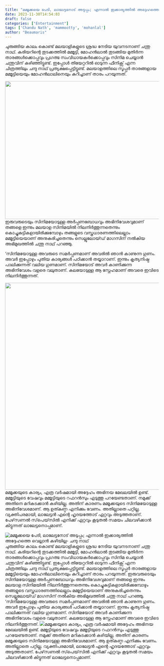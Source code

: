 ```yaml
---
title: "മമ്മൂക്കയെ പേടി, ലാലേട്ടനോട് അടുപ്പം; എന്നാൽ ഇക്കാര്യത്തിൽ അദ്ദേഹത്തെ വെല്ലാൻ കഴിയില്ല- ചന്ദു നാഥ്"
date: 2023-11-30T14:54:03
draft: false
categories: ["Entertainment"]
tags: ['Chandu Nath', 'mammootty', 'mohanlal']
author: "Beaumaris"
---
```


ചുരുങ്ങിയ കാലം കൊണ്ട് മലയാളികളുടെ ശ്രദ്ധ നേടിയ യുവനടനാണ് ചന്തു നാഥ്. കരിയറിന്റെ തുടക്കത്തിൽ മമ്മൂട്ടി, മോഹൻലാൽ തുടങ്ങിയ മുതിർന്ന താരങ്ങൾക്കൊപ്പവും പ്രഗത്ഭ സംവിധായകർക്കൊപ്പവും സിനിമ ചെയ്യാൻ ചന്തുവിന് കഴിഞ്ഞിട്ടുണ്ട്. ഇപ്പോൾ തിയേറ്ററിൽ ഓടുന്ന ഫീനിക്സ് എന്ന ചിത്രത്തിലും ചന്ദു നാഥ് പ്രത്യക്ഷപ്പെട്ടിട്ടുണ്ട്. മലയാളത്തിലെ സൂപ്പർ താരങ്ങളായ മമ്മൂട്ടിയെയും മോഹൻലാലിനെയും കുറിച്ചാണ് താരം പറയുന്നത്.

<img class="size-full wp-image-431871 aligncenter" src="https://cdn.boolokam.com/articles/2023/11/accaacc.webp" alt="" width="600" height="450" />ഇരുവരുടെയും സിനിമയോടുള്ള അർപ്പണബോധവും അഭിനിവേശവുമാണ് തങ്ങളെ ഇന്നും മലയാള സിനിമയിൽ നിലനിർത്തുന്നതെന്നും കൊച്ചുകുട്ടികളായിരിക്കുമ്പോഴും തങ്ങളുടെ വസ്ത്രധാരണത്തിലെല്ലാം മമ്മൂട്ടിയെയാണ് അനുകരിച്ചതെന്നും
സെല്ലുലോയ്ഡ് മാഗസിന് നൽകിയ അഭിമുഖത്തിൽ ചന്തു നാഥ് പറഞ്ഞു.

‘സിനിമയോടുള്ള അവരുടെ സമർപ്പണമാണ് അവരിൽ ഞാൻ കാണുന്ന ഗുണം. അവർ ഇപ്പോഴും പുതിയ കാര്യങ്ങൾ പഠിക്കാൻ തയ്യാറാണ്. ഇന്നും കൃത്യനിഷ്ഠ പാലിക്കുന്നത് വലിയ ഗുണമാണ്. സിനിമയോട് അവർ കാണിക്കുന്ന അഭിനിവേശം വളരെ വലുതാണ്. കലയോടുള്ള ആ സ്നേഹമാണ് അവരെ ഇവിടെ നിലനിർത്തുന്നത്.

<img class="size-full wp-image-431870 aligncenter" src="https://cdn.boolokam.com/articles/2023/11/mn8.jpg" alt="" width="1200" height="675" />മമ്മൂക്കയുടെ കാര്യം, എത്ര വർഷമായി അദ്ദേഹം അഭിനയ മേഖലയിൽ ഉണ്ട്. മമ്മൂട്ടിയുടെ വേഷവും മമ്മൂട്ടിയുടെ റഫറൻസും എടുത്തു പറയേണ്ടതാണ്. നമുക്ക് അതിനെ മറികടക്കാൻ കഴിയില്ല. അതിന് കാരണം മമ്മൂക്കയുടെ സിനിമയോടുള്ള അഭിനിവേശമാണ്. ആ ഉത്കണ്ഠ എനിക്കും വേണം. അതില്ലാതെ പറ്റില്ല. വ്യക്തിപരമായി, ലാലേട്ടൻ എന്റെ ഹൃദയത്തോട് ഏറ്റവും അടുത്തതാണ്. പേഴ്‌സണൽ സ്‌പെയ്‌സിൽ എനിക്ക് ഏറ്റവും കൂടുതൽ സമയം ചിലവഴിക്കാൻ കിട്ടുന്നത് ലാലേട്ടനൊപ്പമാണ്.


![മമ്മൂക്കയെ പേടി, ലാലേട്ടനോട് അടുപ്പം; എന്നാൽ ഇക്കാര്യത്തിൽ അദ്ദേഹത്തെ വെല്ലാൻ കഴിയില്ല- ചന്ദു നാഥ്](https://cdn.boolokam.com/articles/2023/11/accaacc.webp)ചുരുങ്ങിയ കാലം കൊണ്ട് മലയാളികളുടെ ശ്രദ്ധ നേടിയ യുവനടനാണ് ചന്തു നാഥ്. കരിയറിന്റെ തുടക്കത്തിൽ മമ്മൂട്ടി, മോഹൻലാൽ തുടങ്ങിയ മുതിർന്ന താരങ്ങൾക്കൊപ്പവും പ്രഗത്ഭ സംവിധായകർക്കൊപ്പവും സിനിമ ചെയ്യാൻ ചന്തുവിന് കഴിഞ്ഞിട്ടുണ്ട്. ഇപ്പോൾ തിയേറ്ററിൽ ഓടുന്ന ഫീനിക്സ് എന്ന ചിത്രത്തിലും ചന്ദു നാഥ് പ്രത്യക്ഷപ്പെട്ടിട്ടുണ്ട്. മലയാളത്തിലെ സൂപ്പർ താരങ്ങളായ മമ്മൂട്ടിയെയും മോഹൻലാലിനെയും കുറിച്ചാണ് താരം പറയുന്നത്. ഇരുവരുടെയും സിനിമയോടുള്ള അർപ്പണബോധവും അഭിനിവേശവുമാണ് തങ്ങളെ ഇന്നും മലയാള സിനിമയിൽ നിലനിർത്തുന്നതെന്നും കൊച്ചുകുട്ടികളായിരിക്കുമ്പോഴും തങ്ങളുടെ വസ്ത്രധാരണത്തിലെല്ലാം മമ്മൂട്ടിയെയാണ് അനുകരിച്ചതെന്നും സെല്ലുലോയ്ഡ് മാഗസിന് നൽകിയ അഭിമുഖത്തിൽ ചന്തു നാഥ് പറഞ്ഞു. ‘സിനിമയോടുള്ള അവരുടെ സമർപ്പണമാണ് അവരിൽ ഞാൻ കാണുന്ന ഗുണം. അവർ ഇപ്പോഴും പുതിയ കാര്യങ്ങൾ പഠിക്കാൻ തയ്യാറാണ്. ഇന്നും കൃത്യനിഷ്ഠ പാലിക്കുന്നത് വലിയ ഗുണമാണ്. സിനിമയോട് അവർ കാണിക്കുന്ന അഭിനിവേശം വളരെ വലുതാണ്. കലയോടുള്ള ആ സ്നേഹമാണ് അവരെ ഇവിടെ നിലനിർത്തുന്നത്. ![](https://cdn.boolokam.com/articles/2023/11/mn8.jpg)മമ്മൂക്കയുടെ കാര്യം, എത്ര വർഷമായി അദ്ദേഹം അഭിനയ മേഖലയിൽ ഉണ്ട്. മമ്മൂട്ടിയുടെ വേഷവും മമ്മൂട്ടിയുടെ റഫറൻസും എടുത്തു പറയേണ്ടതാണ്. നമുക്ക് അതിനെ മറികടക്കാൻ കഴിയില്ല. അതിന് കാരണം മമ്മൂക്കയുടെ സിനിമയോടുള്ള അഭിനിവേശമാണ്. ആ ഉത്കണ്ഠ എനിക്കും വേണം. അതില്ലാതെ പറ്റില്ല. വ്യക്തിപരമായി, ലാലേട്ടൻ എന്റെ ഹൃദയത്തോട് ഏറ്റവും അടുത്തതാണ്. പേഴ്‌സണൽ സ്‌പെയ്‌സിൽ എനിക്ക് ഏറ്റവും കൂടുതൽ സമയം ചിലവഴിക്കാൻ കിട്ടുന്നത് ലാലേട്ടനൊപ്പമാണ്.

